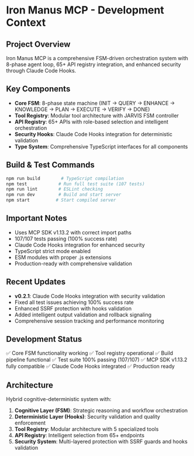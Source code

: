 # Iron Manus MCP - Development Context

## Project Overview

Iron Manus MCP is a comprehensive FSM-driven orchestration system with 8-phase agent loop, 65+ API registry integration, and enhanced security through Claude Code Hooks.

## Key Components

- **Core FSM**: 8-phase state machine (INIT → QUERY → ENHANCE → KNOWLEDGE → PLAN → EXECUTE → VERIFY → DONE)
- **Tool Registry**: Modular tool architecture with JARVIS FSM controller
- **API Registry**: 65+ APIs with role-based selection and intelligent orchestration
- **Security Hooks**: Claude Code Hooks integration for deterministic validation
- **Type System**: Comprehensive TypeScript interfaces for all components

## Build & Test Commands

```bash
npm run build        # TypeScript compilation
npm test            # Run full test suite (107 tests)
npm run lint        # ESLint checking
npm run dev         # Build and start server
npm start          # Start compiled server
```

## Important Notes

- Uses MCP SDK v1.13.2 with correct import paths
- 107/107 tests passing (100% success rate)
- Claude Code Hooks integration for enhanced security
- TypeScript strict mode enabled
- ESM modules with proper .js extensions
- Production-ready with comprehensive validation

## Recent Updates

- **v0.2.1**: Claude Code Hooks integration with security validation
- Fixed all test issues achieving 100% success rate
- Enhanced SSRF protection with hooks validation
- Added intelligent output validation and rollback signaling
- Comprehensive session tracking and performance monitoring

## Development Status

✅ Core FSM functionality working
✅ Tool registry operational
✅ Build pipeline functional
✅ Test suite 100% passing (107/107)
✅ MCP SDK v1.13.2 fully compatible
✅ Claude Code Hooks integrated
✅ Production ready

## Architecture

Hybrid cognitive-deterministic system with:

1. **Cognitive Layer (FSM)**: Strategic reasoning and workflow orchestration
2. **Deterministic Layer (Hooks)**: Security validation and quality enforcement
3. **Tool Registry**: Modular architecture with 5 specialized tools
4. **API Registry**: Intelligent selection from 65+ endpoints
5. **Security System**: Multi-layered protection with SSRF guards and hooks validation
